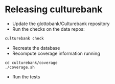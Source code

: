
Releasing culturebank
==================

- Update the glottobank/Culturebank repository
- Run the checks on the data repos:
```
culturebank check
```
- Recreate the database
- Recompute coverage information running
```
cd culturebank/coverage
./coverage.sh
```
- Run the tests

